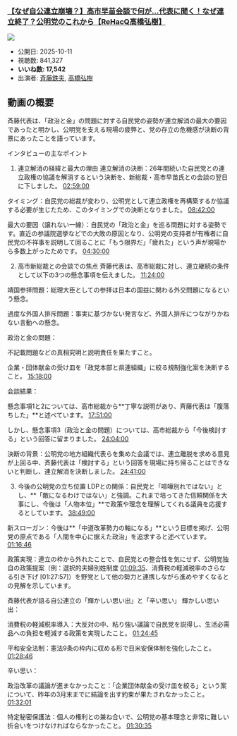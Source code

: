 ### [【なぜ自公連立崩壊？】高市早苗会談で何が…代表に聞く！なぜ連立終了？公明党のこれから【ReHacQ高橋弘樹】](https://www.youtube.com/watch?v=MOY5qRsVZjc)
[![](https://img.youtube.com/vi/MOY5qRsVZjc/sddefault.jpg)](https://www.youtube.com/watch?v=MOY5qRsVZjc)
-   公開日: 2025-10-11
-   視聴数: 841,327
-   **いいね数: 17,542**
-   出演者: [斉藤鉄夫](/rehacq_fan/people/斉藤鉄夫 "wikilink"), [高橋弘樹](/rehacq_fan/people/高橋弘樹 "wikilink")


## 動画の概要

斉藤代表は、「政治と金」の問題に対する自民党の姿勢が連立解消の最大の要因であったと明かし、公明党を支える現場の疲弊と、党の存立の危機感が決断の背景にあったことを語っています。

インタビューの主なポイント
1. 連立解消の経緯と最大の理由
連立解消の決断：26年間続いた自民党との連立政権の協議を解消するという決断を、新総裁・高市早苗氏との会談の翌日に下しました。 [02:59:00](https://www.youtube.com/watch?v=MOY5qRsVZjc&t=10740s)

タイミング：自民党の総裁が変わり、公明党として連立政権を再構築するか協議する必要が生じたため、このタイミングでの決断となりました。 [08:42:00](https://www.youtube.com/watch?v=MOY5qRsVZjc&t=31320s)

最大の要因（譲れない一線）：自民党の「政治と金」を巡る問題に対する姿勢です。直近の参議院選挙などでの大敗の原因となり、公明党の支持者が有権者に自民党の不祥事を説明して回ることに「もう限界だ」「疲れた」という声が現場から多数上がったためです。 [04:30:00](https://www.youtube.com/watch?v=MOY5qRsVZjc&t=16200s)

2. 高市新総裁との会談での焦点
斉藤代表は、高市総裁に対し、連立継続の条件として以下の3つの懸念事項を伝えました。 [11:24:00](https://www.youtube.com/watch?v=MOY5qRsVZjc&t=41040s)

靖国参拝問題：総理大臣としての参拝は日本の国益に関わる外交問題になるという懸念。

過度な外国人排斥問題：事実に基づかない発言など、外国人排斥につながりかねない言動への懸念。

政治と金の問題：

不記載問題などの真相究明と説明責任を果たすこと。

企業・団体献金の受け皿を「政党本部と県連組織」に絞る規制強化案を決断すること。 [15:18:00](https://www.youtube.com/watch?v=MOY5qRsVZjc&t=55080s)

会談結果：

懸念事項1と2については、高市総裁から**丁寧な説明があり、斉藤代表は「腹落ちした」**と述べています。 [17:51:00](https://www.youtube.com/watch?v=MOY5qRsVZjc&t=64260s)

しかし、懸念事項3（政治と金の問題）については、高市総裁から「今後検討する」という回答に留まりました。 [24:04:00](https://www.youtube.com/watch?v=MOY5qRsVZjc&t=86640s)

決断の背景：公明党の地方組織代表らを集めた会議では、連立離脱を求める意見が上回る中、斉藤代表は「検討する」という回答を現場に持ち帰ることはできないと判断し、連立解消を決断しました。 [24:41:00](https://www.youtube.com/watch?v=MOY5qRsVZjc&t=88860s)

3. 今後の公明党の立ち位置
LDPとの関係：自民党と「喧嘩別れではない」とし、**「敵になるわけではない」と強調。これまで培ってきた信頼関係を大事にし、今後は「人物本位」**で政策や理念を理解してくれる議員を応援するとしています。 [38:49:00](https://www.youtube.com/watch?v=MOY5qRsVZjc&t=139740s)

新スローガン：今後は**「中道改革勢力の軸になる」**という目標を掲げ、公明党の原点である「人間を中心に据えた政治」を追求すると述べています。 [01:16:46](https://www.youtube.com/watch?v=MOY5qRsVZjc&t=4606s)

政策実現：連立の枠から外れたことで、自民党との整合性を気にせず、公明党独自の政策提案（例：選択的夫婦別姓制度 [01:09:35](https://www.youtube.com/watch?v=MOY5qRsVZjc&t=4175s)、消費税の軽減税率のさらなる引き下げ [01:27:57]）を野党として他の勢力と連携しながら進めやすくなるとの見解を示しています。

斉藤代表が語る自公連立の「輝かしい思い出」と「辛い思い」
輝かしい思い出：

消費税の軽減税率導入：大反対の中、粘り強い議論で自民党を説得し、生活必需品への負担を軽減する政策を実現したこと。 [01:24:45](https://www.youtube.com/watch?v=MOY5qRsVZjc&t=5085s)

平和安全法制：憲法9条の枠内に収める形で日米安保体制を強化したこと。 [01:28:46](https://www.youtube.com/watch?v=MOY5qRsVZjc&t=5326s)

辛い思い：

政治改革の議論が進まなかったこと：「企業団体献金の受け皿を絞る」という案について、昨年の3月末までに結論を出す約束が果たされなかったこと。 [01:32:01](https://www.youtube.com/watch?v=MOY5qRsVZjc&t=5521s)

特定秘密保護法：個人の権利との兼ね合いで、公明党の基本理念と非常に難しい折合いをつけなければならなかったこと。 [01:30:35](https://www.youtube.com/watch?v=MOY5qRsVZjc&t=5435s)
